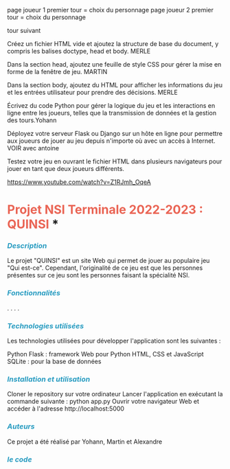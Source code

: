 page joueur 1  premier tour = choix du personnage
page joueur 2 premier tour = choix du personnage

tour suivant 


Créez un fichier HTML vide et ajoutez la structure de base du document, y compris les balises doctype, head et body. MERLE

Dans la section head, ajoutez une feuille de style CSS pour gérer la mise en forme de la fenêtre de jeu. MARTIN

Dans la section body, ajoutez du HTML pour afficher les informations du jeu et les entrées utilisateur pour prendre des décisions. MERLE

Écrivez du code Python pour gérer la logique du jeu et les interactions en ligne entre les joueurs, telles que la transmission de données et la gestion des tours.Yohann

Déployez votre serveur Flask ou Django sur un hôte en ligne pour permettre aux joueurs de jouer au jeu depuis n'importe où avec un accès à Internet. VOIR avec antoine

Testez votre jeu en ouvrant le fichier HTML dans plusieurs navigateurs pour jouer en tant que deux joueurs différents.


https://www.youtube.com/watch?v=Z1RJmh_OqeA

# <font color="EA6555"> Projet NSI Terminale 2022-2023 : QUINSI </font>*

### __*<font color="299CC1"> Description </font>*__

Le projet "QUINSI" est un site Web qui permet de jouer au populaire jeu "Qui est-ce". Cependant, l'originalité de ce jeu est que les personnes présentes sur ce jeu sont les personnes faisant la spécialité NSI.

### __*<font color="299CC1"> Fonctionnalités </font>*__

.
.
.
.

### __*<font color="299CC1"> Technologies utilisées </font>*__
Les technologies utilisées pour développer l'application sont les suivantes :

Python 
Flask : framework Web pour Python
HTML, CSS et JavaScript 
SQLite : pour la base de données

### __*<font color="299CC1"> Installation et utilisation </font>*__
Cloner le repository sur votre ordinateur
Lancer l'application en exécutant la commande suivante : python app.py
Ouvrir votre navigateur Web et accéder à l'adresse http://localhost:5000

### __*<font color="299CC1"> Auteurs </font>*__
Ce projet a été réalisé par Yohann, Martin et Alexandre

### __*<font color="299CC1"> le code </font>*__
